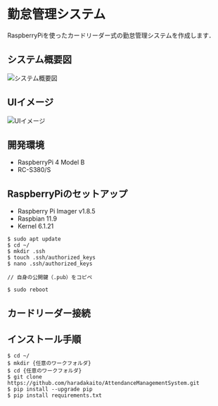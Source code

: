 # 勤怠管理システム

RaspberryPiを使ったカードリーダー式の勤怠管理システムを作成します．

## システム概要図

![システム概要図](https://github.com/user-attachments/assets/a20b3635-1b43-4e50-9d1c-3dc4e589fe4a)

## UIイメージ

![UIイメージ](https://github.com/user-attachments/assets/39d13070-837e-423b-8ba8-8d0613b5eac1)

## 開発環境

- RaspberryPi 4 Model B
- RC-S380/S

## RaspberryPiのセットアップ

- Raspberry Pi Imager v1.8.5
- Raspbian 11.9
- Kernel 6.1.21

```
$ sudo apt update
$ cd ~/
$ mkdir .ssh
$ touch .ssh/authorized_keys
$ nano .ssh/authorized_keys

// 自身の公開鍵（.pub）をコピペ

$ sudo reboot
```

## カードリーダー接続


## インストール手順

```
$ cd ~/
$ mkdir {任意のワークフォルダ}
$ cd {任意のワークフォルダ}
$ git clone https://github.com/haradakaito/AttendanceManagementSystem.git
$ pip install --upgrade pip
$ pip install requirements.txt
```
